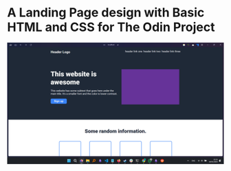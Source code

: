 # A Landing Page design with Basic HTML and CSS for The Odin Project

![Alt text](LandingPageimg.png?raw=true "Landing Page TOP")
